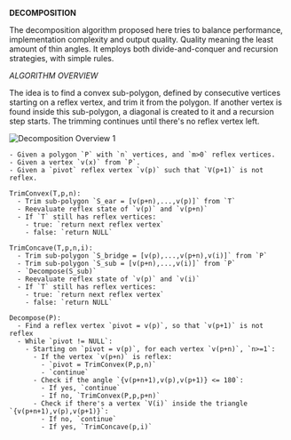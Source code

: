 **DECOMPOSITION**

The decomposition algorithm proposed here tries to balance performance, implementation complexity and output quality. Quality meaning the least amount of thin angles.
It employs both divide-and-conquer and recursion strategies, with simple rules.

*ALGORITHM OVERVIEW*

The idea is to find a convex sub-polygon, defined by consecutive vertices starting on a reflex vertex, and trim it from the polygon. If another vertex is found inside this sub-polygon, a diagonal is created to it and a recursion step starts. The trimming continues until there's no reflex vertex left.

![Decomposition Overview 1](https://i.ibb.co/hXJgN70/decomp1.png)

```
- Given a polygon `P` with `n` vertices, and `m>0` reflex vertices.
- Given a vertex `v(x)` from `P`.
- Given a `pivot` reflex vertex `v(p)` such that `V(p+1)` is not reflex.
```
```
TrimConvex(T,p,n):
  - Trim sub-polygon `S_ear = [v(p+n),...,v(p)]` from `T`
  - Reevaluate reflex state of `v(p)` and `v(p+n)`
  - If `T` still has reflex vertices:
    - true: `return next reflex vertex`
    - false: `return NULL`
```
```
TrimConcave(T,p,n,i):
  - Trim sub-polygon `S_bridge = [v(p),...,v(p+n),v(i)]` from `P`
  - Trim sub-polygon `S_sub = [v(p+n),...,v(i)]` from `P`
  - `Decompose(S_sub)`
  - Reevaluate reflex state of `v(p)` and `v(i)`
  - If `T` still has reflex vertices:
    - true: `return next reflex vertex`
    - false: `return NULL`
```
```
Decompose(P):
  - Find a reflex vertex `pivot = v(p)`, so that `v(p+1)` is not reflex   
  - While `pivot != NULL`:
    - Starting on `pivot = v(p)`, for each vertex `v(p+n)`, `n>=1`:
      - If the vertex `v(p+n)` is reflex:
        - `pivot = TrimConvex(P,p,n)`
        - `continue`
      - Check if the angle `{v(p+n+1),v(p),v(p+1)} <= 180`:
        - If yes, `continue`
        - If no, `TrimConvex(P,p,p+n)`
      - Check if there's a vertex `V(i)` inside the triangle `{v(p+n+1),v(p),v(p+1)}`:
        - If no, `continue`
        - If yes, `TrimConcave(p,i)`
```
